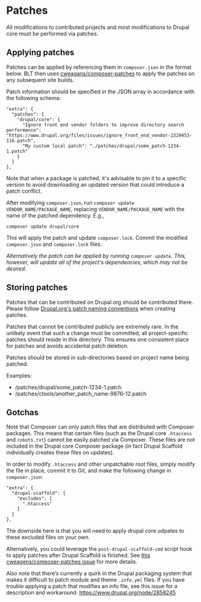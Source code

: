 # Patches

All modifications to contributed projects and most modifications to Drupal core must be performed via patches.

## Applying patches

Patches can be applied by referencing them in `composer.json` in the format below. BLT then uses [cweagans/composer-patches](https://github.com/cweagans/composer-patches) to apply the patches on any subsequent site builds.

Patch information should be specified in the JSON array in accordance with the following schema:

    "extra": {
      "patches": {
        "drupal/core": {
          "Ignore front end vendor folders to improve directory search performance": "https://www.drupal.org/files/issues/ignore_front_end_vendor-2329453-116.patch",
          "My custom local patch": "./patches/drupal/some_patch-1234-1.patch"
        }
      }
    },

Note that when a package is patched, it's advisable to pin it to a specific version to avoid downloading an updated version that could introduce a patch conflict.

After modifying `composer.json`, run `composer update VENDOR_NAME/PACKAGE_NAME`, replacing `VENDOR_NAME/PACKAGE_NAME` with the name of the patched dependency. E.g.,

    composer update drupal/core

This will apply the patch and update `composer.lock`. Commit the modified `composer.json` and `composer.lock` files.

_Alternatively the patch can be applied by running `composer update`. This, however, will update all of the project's dependencies, which may not be desired._

## Storing patches

Patches that can be contributed on Drupal.org should be contributed there. Please follow [Drupal.org's patch naming conventions](https://www.drupal.org/node/1054616#naming-conventions) when creating patches.

Patches that cannot be contributed publicly are extremely rare. In the unlikely event that such a change must be committed, all project-specific patches should reside in this directory. This ensures one consistent place for patches and avoids accidental patch deletion.

Patches should be stored in sub-directories based on project name being patched.

Examples:

- /patches/drupal/some_patch-1234-1.patch
- /patches/ctools/another_patch_name-9876-12.patch

## Gotchas

Note that Composer can only patch files that are distributed with Composer packages. This means that certain files (such as the Drupal core `.htaccess` and `robots.txt`) cannot be easily patched via Composer. These files are not included in the Drupal core Composer package (in fact Drupal Scaffold individually creates these files on updates).

In order to modify `.htaccess` and other unpatchable root files, simply modify the file in place, commit it to Git, and make the following change in `composer.json`:

    "extra": {
      "drupal-scaffold": {
        "excludes": [
          ".htaccess"
        ]
      }
    },

The downside here is that you will need to apply drupal core udpates to these excluded files on your own.

Alternatively, you could leverage the `post-drupal-scaffold-cmd` script hook to apply patches after Drupal Scaffold is finished. See [this cweagens/composer-patches issue](https://github.com/acquia/blt/issues/1135#issuecomment-285404408) for more details.



Also note that there’s currently a quirk in the Drupal packaging system that makes it difficult to patch module and theme `.info.yml` files. If you have trouble applying a patch that modifies an info file, see this issue for a description and workaround: https://www.drupal.org/node/2858245